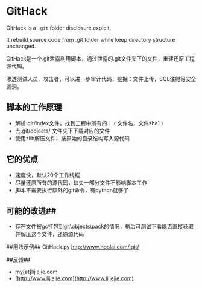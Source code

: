 GitHack
=

GitHack is a `.git` folder disclosure exploit. 

It rebuild source code from .git folder while keep directory structure unchanged.

GitHack是一个.git泄露利用脚本，通过泄露的.git文件夹下的文件，重建还原工程源代码。

渗透测试人员、攻击者，可以进一步审计代码，挖掘：文件上传，SQL注射等安全漏洞。

## 脚本的工作原理 ##

* 解析.git/index文件，找到工程中所有的： ( 文件名，文件sha1 )
* 去.git/objects/ 文件夹下下载对应的文件
* 使用zlib解压文件，按原始的目录结构写入源代码

## 它的优点 ##

* 速度快，默认20个工作线程
* 尽量还原所有的源代码，缺失一部分文件不影响脚本工作
* 脚本不需要执行额外的git命令，有python就够了

## 可能的改进##

* 存在文件被gc打包到git\objects\pack的情况，稍后可测试下看能否直接获取并解压这个文件，还原源代码

##用法示例##
    GitHack.py http://www.hoolai.com/.git/

##反馈##
* my[at]lijiejie.com  
* [http://www.lijiejie.com](http://www.lijiejie.com)


